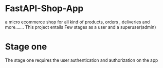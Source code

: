 # FastAPI-Shop-App
a micro ecommerce shop for all kind of products, orders , deliveries and more.......
This project entails Few stages as a user and a superuser(admin)

# Stage one 
The stage one requires the user authentication and authorization  on the app
